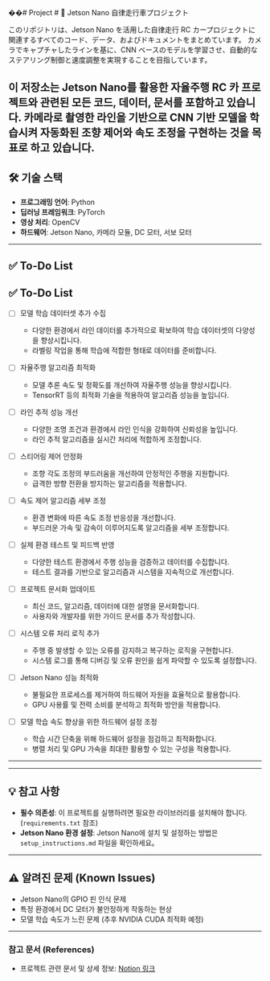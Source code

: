 ��#   P r o j e c t 
 
 # 🚗 Jetson Nano 自律走行車プロジェクト

このリポジトリは、Jetson Nano を活用した自律走行 RC カープロジェクトに関連するすべてのコード、データ、およびドキュメントをまとめています。
カメラでキャプチャしたラインを基に、CNN ベースのモデルを学習させ、自動的なステアリング制御と速度調整を実現することを目指しています。

이 저장소는 Jetson Nano를 활용한 자율주행 RC 카 프로젝트와 관련된 모든 코드, 데이터, 문서를 포함하고 있습니다.
카메라로 촬영한 라인을 기반으로 CNN 기반 모델을 학습시켜 자동화된 조향 제어와 속도 조정을 구현하는 것을 목표로 하고 있습니다.
---

## 🛠️ 기술 스택

- **프로그래밍 언어**: Python  
- **딥러닝 프레임워크**: PyTorch  
- **영상 처리**: OpenCV  
- **하드웨어**: Jetson Nano, 카메라 모듈, DC 모터, 서보 모터  

---

## ✅ To-Do List

## ✅ To-Do List

- [ ] 모델 학습 데이터셋 추가 수집  
  - 다양한 환경에서 라인 데이터를 추가적으로 확보하여 학습 데이터셋의 다양성을 향상시킵니다.  
  - 라벨링 작업을 통해 학습에 적합한 형태로 데이터를 준비합니다.  

- [ ] 자율주행 알고리즘 최적화  
  - 모델 추론 속도 및 정확도를 개선하여 자율주행 성능을 향상시킵니다.  
  - TensorRT 등의 최적화 기술을 적용하여 알고리즘 성능을 높입니다.  

- [ ] 라인 추적 성능 개선  
  - 다양한 조명 조건과 환경에서 라인 인식을 강화하여 신뢰성을 높입니다.  
  - 라인 추적 알고리즘을 실시간 처리에 적합하게 조정합니다.  

- [ ] 스티어링 제어 안정화  
  - 조향 각도 조정의 부드러움을 개선하여 안정적인 주행을 지원합니다.  
  - 급격한 방향 전환을 방지하는 알고리즘을 적용합니다.  

- [ ] 속도 제어 알고리즘 세부 조정  
  - 환경 변화에 따른 속도 조정 반응성을 개선합니다.  
  - 부드러운 가속 및 감속이 이루어지도록 알고리즘을 세부 조정합니다.  

- [ ] 실제 환경 테스트 및 피드백 반영  
  - 다양한 테스트 환경에서 주행 성능을 검증하고 데이터를 수집합니다.  
  - 테스트 결과를 기반으로 알고리즘과 시스템을 지속적으로 개선합니다.  

- [ ] 프로젝트 문서화 업데이트  
  - 최신 코드, 알고리즘, 데이터에 대한 설명을 문서화합니다.  
  - 사용자와 개발자를 위한 가이드 문서를 추가 작성합니다.  

- [ ] 시스템 오류 처리 로직 추가  
  - 주행 중 발생할 수 있는 오류를 감지하고 복구하는 로직을 구현합니다.  
  - 시스템 로그를 통해 디버깅 및 오류 원인을 쉽게 파악할 수 있도록 설정합니다.  

- [ ] Jetson Nano 성능 최적화  
  - 불필요한 프로세스를 제거하여 하드웨어 자원을 효율적으로 활용합니다.  
  - GPU 사용률 및 전력 소비를 분석하고 최적화 방안을 적용합니다.  

- [ ] 모델 학습 속도 향상을 위한 하드웨어 설정 조정  
  - 학습 시간 단축을 위해 하드웨어 설정을 점검하고 최적화합니다.  
  - 병렬 처리 및 GPU 가속을 최대한 활용할 수 있는 구성을 적용합니다.  

---




---

## 💡 참고 사항

- **필수 의존성**: 이 프로젝트를 실행하려면 필요한 라이브러리를 설치해야 합니다.(`requirements.txt` 참조)  
- **Jetson Nano 환경 설정**: Jetson Nano에 설치 및 설정하는 방법은 `setup_instructions.md` 파일을 확인하세요。  

---

## ⚠️ 알려진 문제 (Known Issues)

- Jetson Nano의 GPIO 핀 인식 문제  
- 특정 환경에서 DC 모터가 불안정하게 작동하는 현상  
- 모델 학습 속도가 느린 문제 (추후 NVIDIA CUDA 최적화 예정)

---

### 참고 문서 (References)
- 프로젝트 관련 문서 및 상세 정보: [Notion 링크](https://www.notion.so/1616393e05fb80369c7ffc839a22c1df?pvs=4)

